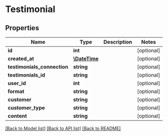 # Testimonial

## Properties
Name | Type | Description | Notes
------------ | ------------- | ------------- | -------------
**id** | **int** |  | [optional] 
**created_at** | [**\DateTime**](\DateTime.md) |  | [optional] 
**testimonials_connection** | **string** |  | [optional] 
**testimonials_id** | **string** |  | [optional] 
**user_id** | **int** |  | [optional] 
**format** | **string** |  | [optional] 
**customer** | **string** |  | [optional] 
**customer_type** | **string** |  | [optional] 
**content** | **string** |  | [optional] 

[[Back to Model list]](../README.md#documentation-for-models) [[Back to API list]](../README.md#documentation-for-api-endpoints) [[Back to README]](../README.md)

